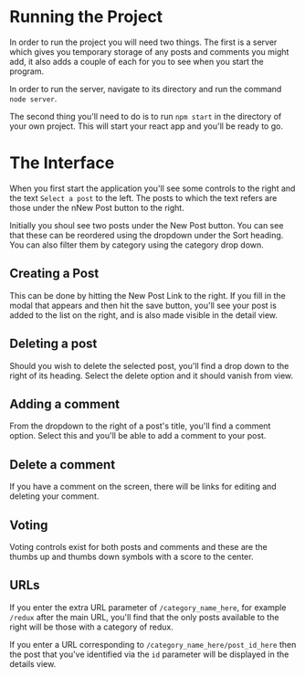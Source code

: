 # Running the Project
In order to run the project you will need two things. The first is a server which gives you temporary storage of any posts and comments you might add, it also adds a couple of each for you to see when you start the program.

In order to run the server, navigate to its directory and run the command `node server`.

The second thing you'll need to do is to run `npm start` in the directory of your own project. This will start your react app and you'll be ready to go.

# The Interface
When you first start the application you'll see some controls to the right and the text `Select a post` to the left. The posts to which the text refers are those under the nNew Post button
to the right.

Initially you shoul see two posts under the New Post button. You can see that these can be reordered using the dropdown under the Sort heading. You can also filter them by category using
the category drop down.

## Creating a Post
This can be done by hitting the New Post Link to the right. If you fill in the modal that appears and then hit the save button, you'll see your post is added to the list on the right, 
and is also made visible in the detail view.

## Deleting a post
Should you wish to delete the selected post, you'll find a drop down to the right of its heading. Select the delete option
and it should vanish from view.

## Adding a comment
From the dropdown to the right of a post's title, you'll find a comment option. Select this and you'll be able
to add a comment to your post.

## Delete a comment
If you have a comment on the screen, there will be links for editing and deleting your comment.

## Voting
Voting controls exist for both posts and comments and these are the thumbs up and thumbs down symbols with 
a score to the center.

## URLs
If you enter the extra URL parameter of `/category_name_here`, for example `/redux` after the main URL, you'll
find that the only posts available to the right will be those with a category of redux.

If you enter a URL corresponding to `/category_name_here/post_id_here` then the post that you've identified
via the `id` parameter will be displayed in the details view.